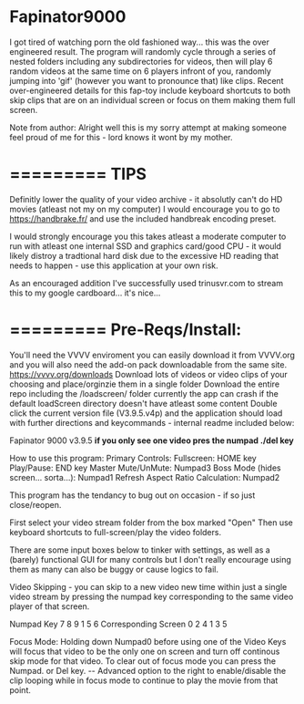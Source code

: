 # Fapinator9000
I got tired of watching porn the old fashioned way... this was the over engineered result. The program will randomly cycle through a series of nested folders including any subdirectories for videos, then will play 6 random videos at the same time on 6 players infront of you, randomly jumping into 'gif' (however you want to pronounce that) like clips. Recent over-engineered details for this fap-toy include keyboard shortcuts to both skip clips that are on an individual screen or focus on them making them full screen. 

Note from author: 
Alright well this is my sorry attempt at making someone feel proud of me for this - lord knows it wont by my mother. 

=========
TIPS
=========
Definitly lower the quality of your video archive - it absolutly can't do HD movies (atleast not my on my computer) I would encourage you to go to https://handbrake.fr/ and use the included handbreak encoding preset. 
	
I would strongly encourage you this takes atleast a moderate computer to run with atleast one internal SSD and graphics card/good CPU - it would likely distroy a tradtional hard disk due to the excessive HD reading that needs to happen - use this application at your own risk. 

As an encouraged addition I've successfully used trinusvr.com to stream this to my google cardboard... it's nice... 

=========
Pre-Reqs/Install:
=========
You'll need the VVVV enviroment you can easily download it from VVVV.org and you will also need the add-on pack downloadable from the same site. https://vvvv.org/downloads
Download lots of videos or video clips of your choosing and place/orginzie them in a single folder
Download the entire repo including the /loadscreen/ folder 
	currently the app can crash if the default loadScreen directory doesn't have atleast some content
Double click the current version file (V3.9.5.v4p) and the application should load with further directions and keycommands - internal readme included below: 

Fapinator 9000 v3.9.5
****if you only see one video pres the numpad ./del key****

How to use this program: 
Primary Controls: 
Fullscreen: HOME key
Play/Pause: END key
Master Mute/UnMute: Numpad3
Boss Mode (hides screen... sorta...): Numpad1
Refresh Aspect Ratio Calculation: Numpad2

This program has the tendancy to bug out on occasion - if so just close/reopen. 

First select your video stream folder from the box marked "Open"
Then use keyboard shortcuts to full-screen/play the video folders. 

There are some input boxes below to tinker with settings, as well as a (barely) functional GUI for many controls but I don't really encourage using them as many can also be buggy or cause logics to fail. 

Video Skipping - you can skip to a new video new time within just a single video stream by pressing the numpad key corresponding to the same video player of that screen. 

Numpad Key
7 8 9
1 5 6
Corresponding Screen
0 2 4
1 3 5

Focus Mode: 
Holding down Numpad0 before using one of the Video Keys will focus that video to be the only one on screen and turn off continous skip mode for that video. To clear out of focus mode you can press the Numpad. or Del key. -- Advanced option to the right to enable/disable the clip looping while in focus mode to continue to play the movie from that point.

